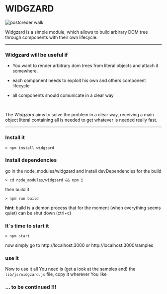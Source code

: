 # WIDGZARD  

![postoreder walk](https://upload.wikimedia.org/wikipedia/commons/thumb/d/d4/Sorted_binary_tree_preorder.svg/2000px-Sorted_binary_tree_preorder.svg.png "postorder walk")


Widgzard is a simple module, which allows to build arbirary DOM tree through components with their own lifecycle.   

---


### Widgzard will be useful if 

- You want to render arbitrary dom trees from literal objects and attach it somewhere. 

- each component needs to exploit his own and others component lifecycle

- all components should comunicate in a clear way  

<br/>

The _Widgzard_ aims to solve the problem in a clear way, receiving a main object literal containing all is needed to get whatever is needed really fast.  

---
### Install it  

	> npm install widgzard

### Install dependencies  

go in the node_modules/widgzard and install devDependencies for the build

	> cd node_modules/widgzard && npm i

then build it 

	> npm run build

**hint**: build is a demon process that for the moment (when everything seems quiet) can be shut down (ctrl+c)

### It\`s time to start it  

	> npm start  

now simply go to http://localhost:3000 or http://localhost:3000/samples


### use it 

Now to use it all You need is (get a look at the samples and) the `lib/js/widgzard.js` file, copy it wherever You like

### ... to be continued !!!